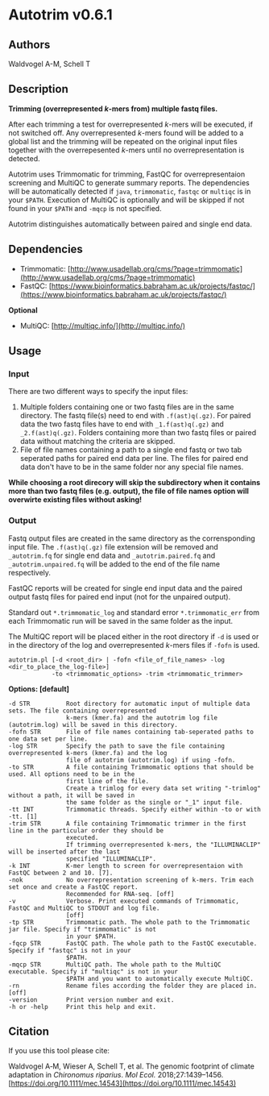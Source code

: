 # Autotrim v0.6.1

## Authors
Waldvogel A-M, Schell T

## Description
__Trimming (overrepresented *k*-mers from) multiple fastq files.__

After each trimming a test for overrepresented *k*-mers will be executed, if not switched off. Any overrepresented *k*-mers found will be added to a global list and the trimming will be repeated on the original input files together with the overrepesented *k*-mers until no overrepresentation is detected.

Autotrim uses Trimmomatic for trimming, FastQC for overrepresentaion screening and MultiQC to generate summary reports.
The dependencies will be automatically detected if `java`, `trimmomatic`, `fastqc` or `multiqc` is in your `$PATH`. Execution of MultiQC is optionally and will be skipped if not found in your `$PATH` and `-mqcp` is not specified.

Autotrim distinguishes automatically between paired and single end data.

## Dependencies

- Trimmomatic: [http://www.usadellab.org/cms/?page=trimmomatic](http://www.usadellab.org/cms/?page=trimmomatic)
- FastQC: [https://www.bioinformatics.babraham.ac.uk/projects/fastqc/](https://www.bioinformatics.babraham.ac.uk/projects/fastqc/)

__Optional__
- MultiQC: [http://multiqc.info/](http://multiqc.info/)

## Usage
### Input
There are two different ways to specify the input files:

1. Multiple folders containing one or two fastq files are in the same directory. The fastq file(s) need to end with `.f(ast)q(.gz)`. For paired data the two fastq files have to end with `_1.f(ast)q(.gz)` and `_2.f(ast)q(.gz)`. Folders containing more than two fastq files or paired data without matching the criteria are skipped.
2. File of file names containing a path to a single end fastq or two tab seperated paths for paired end data per line. The files for paired end data don't have to be in the same folder nor any special file names.

__While choosing a root direcory will skip the subdirectory when it contains more than two fastq files (e.g. output), the file of file names option will overwirte existing files without asking!__

### Output
Fastq output files are created in the same directory as the corrensponding input file.
The `.f(ast)q(.gz)` file extension will be removed and `_autotrim.fq` for single end data and `_autotrim.paired.fq` and `_autotrim.unpaired.fq` will be added to the end of the file name respectively.

FastQC reports will be created for single end input data and the paired output fastq files for paired end input (not for the unpaired output).

Standard out `*.trimmomatic_log` and standard error `*.trimmomatic_err` from each Trimmomatic run will be saved in the same folder as the input.

The MultiQC report will be placed either in the root directory if `-d` is used or in the directory of the log and overrepresented *k*-mers files if `-fofn` is used.

```
autotrim.pl [-d <root_dir> | -fofn <file_of_file_names> -log <dir_to_place_the_log-file>]
            -to <trimmomatic_options> -trim <trimmomatic_trimmer>
```

__Options: [default]__

```
-d STR          Root directory for automatic input of multiple data sets. The file containing overrepresented
                k-mers (kmer.fa) and the autotrim log file (autotrim.log) will be saved in this directory.
-fofn STR       File of file names containing tab-seperated paths to one data set per line.
-log STR        Specify the path to save the file containing overrepresented k-mers (kmer.fa) and the log
                file of autotrim (autotrim.log) if using -fofn.
-to STR         A file containing Trimmomatic options that should be used. All options need to be in the
                first line of the file.
                Create a trimlog for every data set writing "-trimlog" without a path, it will be saved in
                the same folder as the single or "_1" input file.
-tt INT         Trimmomatic threads. Specify either within -to or with -tt. [1]
-trim STR       A file containing Trimmomatic trimmer in the first line in the particular order they should be
                executed.
                If trimming overrepresented k-mers, the "ILLUMINACLIP" will be inserted after the last
                specified "ILLUMINACLIP".
-k INT          K-mer length to screen for overrepresentaion with FastQC between 2 and 10. [7].
-nok            No overrepresentation screening of k-mers. Trim each set once and create a FastQC report.
                Recommended for RNA-seq. [off]
-v              Verbose. Print executed commands of Trimmomatic, FastQC and MultiQC to STDOUT and log file.
                [off]
-tp STR         Trimmomatic path. The whole path to the Trimmomatic jar file. Specify if "trimmomatic" is not
                in your $PATH.
-fqcp STR       FastQC path. The whole path to the FastQC executable. Specify if "fastqc" is not in your
                $PATH.
-mqcp STR       MultiQC path. The whole path to the MultiQC executable. Specify if "multiqc" is not in your
                $PATH and you want to automatically execute MultiQC.
-rn             Rename files according the folder they are placed in. [off]
-version        Print version number and exit.
-h or -help     Print this help and exit.
```

## Citation
If you use this tool please cite:

Waldvogel A‐M, Wieser A, Schell T, et al. The genomic footprint of climate adaptation in *Chironomus riparius*. *Mol Ecol.* 2018;27:1439–1456. [https://doi.org/10.1111/mec.14543](https://doi.org/10.1111/mec.14543)
